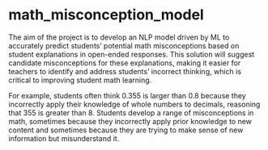 # math_misconception_model
 The aim of the project is to develop an NLP model driven by ML to accurately predict students’ potential math misconceptions based on student explanations in open-ended responses. This solution will suggest candidate misconceptions for these explanations, making it easier for teachers to identify and address students’ incorrect thinking, which is critical to improving student math learning.

For example, students often think 0.355 is larger than 0.8 because they incorrectly apply their knowledge of whole numbers to decimals, reasoning that 355 is greater than 8. Students develop a range of misconceptions in math, sometimes because they incorrectly apply prior knowledge to new content and sometimes because they are trying to make sense of new information but misunderstand it. 
